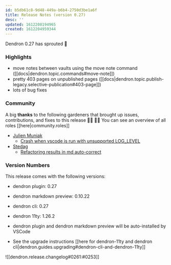 ```yaml
---
id: b5db61c8-9d48-449a-b6b4-2750d3be1a6f
title: Release Notes (version 0.27)
desc: ''
updated: 1612208194965
created: 1612204959344
---
```

Dendron 0.27 has sprouted 🌱

### Highlights

- move notes between vaults using the move note command ([[docs|dendron.topic.commands#move-note]])
- pretty 403 pages on unpublished pages ([[docs|dendron.topic.publish-legacy.selective-publication#403-page]])
- lots of bug fixes

### Community

A big **thanks** to the following gardeners that brought up issues, contributions, and fixes to this release :man_farmer: :woman_farmer: 
You can see an overview of all roles [[here|community.roles]]

- [Julien Muniak](https://github.com/Darune)
  - [Crash when vscode is run with unsupported LOG_LEVEL](https://github.com/dendronhq/dendron/issues/466)
- [Stedag](https://github.com/Stedag)
  - [Refactoring results in md auto-correct](https://github.com/dendronhq/dendron/issues/467)

### Version Numbers

This release comes with the following versions:

- dendron plugin: 0.27

- dendron markdown preview: 0.10.22

- dendron cli: 0.27

- dendron 11ty: 1.26.2

- dendron plugin and dendron markdown preview will be auto-installed by VSCode

- See the upgrade instructions [[here for dendron-11ty and dendron cli|dendron.guides.upgrading#dendron-cli-and-dendron-11ty]]

![[dendron.release.changelog#0261:#0253]]

